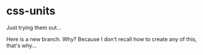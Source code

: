 # css-units
Just trying them out...

Here is a new branch. Why? Because I don't recall how to create any of this, that's why...
